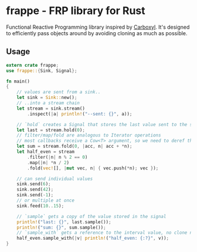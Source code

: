 # frappe - FRP library for Rust

Functional Reactive Programming library inspired by [Carboxyl](https://github.com/aepsil0n/carboxyl).
It's designed to efficiently pass objects around by avoiding cloning as much as possible.

## Usage

```Rust
extern crate frappe;
use frappe::{Sink, Signal};

fn main()
{
    // values are sent from a sink..
    let sink = Sink::new();
    // ..into a stream chain
    let stream = sink.stream()
        .inspect(|a| println!("--sent: {}", a));

    // `hold` creates a Signal that stores the last value sent to the stream
    let last = stream.hold(0);
    // filter/map/fold are analogous to Iterator operations
    // most callbacks receive a Cow<T> argument, so we need to deref the value
    let sum = stream.fold(0, |acc, n| acc + *n);
    let half_even = stream
        .filter(|n| n % 2 == 0)
        .map(|n| *n / 2)
        .fold(vec![], |mut vec, n| { vec.push(*n); vec });

    // can send individual values
    sink.send(6);
    sink.send(42);
    sink.send(-1);
    // or multiple at once
    sink.feed(10..15);

    // `sample` gets a copy of the value stored in the signal
    println!("last: {}", last.sample());
    println!("sum: {}", sum.sample());
    // `sample_with` gets a reference to the interval value, no clone needed
    half_even.sample_with(|v| println!("half_even: {:?}", v));
}
```
